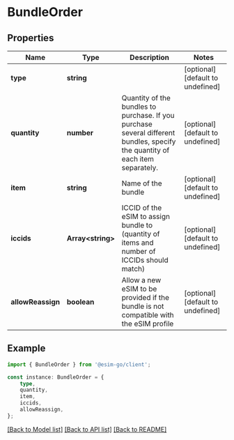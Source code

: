 # BundleOrder


## Properties

Name | Type | Description | Notes
------------ | ------------- | ------------- | -------------
**type** | **string** |  | [optional] [default to undefined]
**quantity** | **number** | Quantity of the bundles to purchase. If you purchase several different bundles, specify the quantity of each item separately. | [optional] [default to undefined]
**item** | **string** | Name of the bundle | [optional] [default to undefined]
**iccids** | **Array&lt;string&gt;** | ICCID of the eSIM to assign bundle to (quantity of items and number of ICCIDs should match) | [optional] [default to undefined]
**allowReassign** | **boolean** | Allow a new eSIM to be provided if the bundle is not compatible with the eSIM profile | [optional] [default to undefined]

## Example

```typescript
import { BundleOrder } from '@esim-go/client';

const instance: BundleOrder = {
    type,
    quantity,
    item,
    iccids,
    allowReassign,
};
```

[[Back to Model list]](../README.md#documentation-for-models) [[Back to API list]](../README.md#documentation-for-api-endpoints) [[Back to README]](../README.md)
